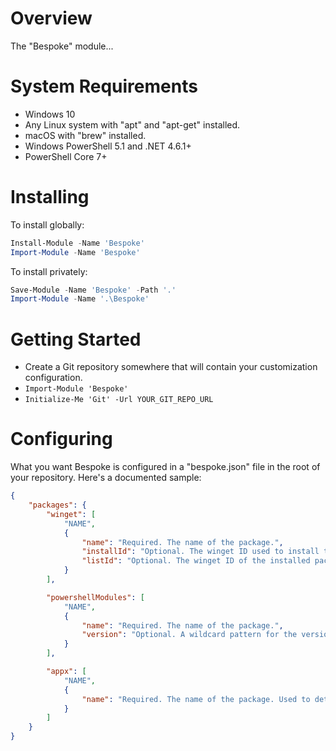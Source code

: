 # Overview

The "Bespoke" module...

# System Requirements

* Windows 10
* Any Linux system with "apt" and "apt-get" installed.
* macOS with "brew" installed.
* Windows PowerShell 5.1 and .NET 4.6.1+
* PowerShell Core 7+

# Installing

To install globally:

```powershell
Install-Module -Name 'Bespoke'
Import-Module -Name 'Bespoke'
```

To install privately:

```powershell
Save-Module -Name 'Bespoke' -Path '.'
Import-Module -Name '.\Bespoke'
```

# Getting Started

* Create a Git repository somewhere that will contain your customization configuration.
* `Import-Module 'Bespoke'`
* `Initialize-Me 'Git' -Url YOUR_GIT_REPO_URL`

# Configuring

What you want Bespoke is configured in a "bespoke.json" file in the root of your repository. Here's a documented
sample:

```json
{
    "packages": {
        "winget": [
            "NAME",
            {
                "name": "Required. The name of the package.",
                "installId": "Optional. The winget ID used to install the package.",
                "listId": "Optional. The winget ID of the installed package. Used to detect if the package is alread installed. And, yes, this can be different that the ID of the package in the remote repository."
            }
        ],

        "powershellModules": [
            "NAME",
            {
                "name": "Required. The name of the package.",
                "version": "Optional. A wildcard pattern for the version to install. The most recent version to match this wildcard will be installed. By default, the latest version is installed."
            }
        ],

        "appx": [
            "NAME",
            {
                "name": "Required. The name of the package. Used to determine if the package has already been installed."
            }
        ]
    }
}
```
